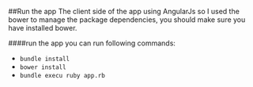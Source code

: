 ##Run the app
The client side of the app using AngularJs so I used the bower to manage the package dependencies,
you should make sure you have installed bower.


####run the app you can run following commands:
* `bundle install`
* `bower install`
* `bundle execu ruby app.rb`
